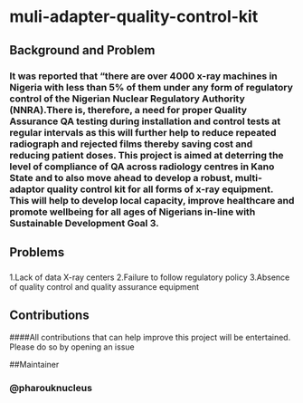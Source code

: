# muli-adapter-quality-control-kit
## Background and Problem
### It was reported that “there are over 4000 x-ray machines in Nigeria with less than 5% of them under any form of regulatory control of the Nigerian Nuclear Regulatory Authority (NNRA).There is, therefore, a need for proper Quality Assurance QA testing during installation and control tests at regular intervals as this will further help to reduce repeated radiograph and rejected films thereby saving cost and reducing patient doses. This project is aimed at deterring the level of compliance of QA across radiology centres in Kano State and to also move ahead to develop a robust, multi-adaptor quality control kit for all forms of x-ray equipment. This will help to develop local capacity, improve healthcare and promote wellbeing for all ages of Nigerians in-line with Sustainable Development Goal 3.
## Problems
###
1.Lack of data X-ray centers 
2.Failure to follow regulatory policy
3.Absence of quality control and quality assurance equipment

## Contributions

####All contributions that can help improve this project will be entertained. Please do so by opening an issue

##Maintainer
### @pharouknucleus

